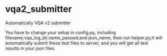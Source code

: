 # vqa2_submitter
Automatically VQA v2 submitter

You have to change your setup in config.py, including filename,vqa_log_dir,name_passwd,and json_name,
then run helper.py,it will automatically submit these test files to server, and you will get all test results
in your json files.
